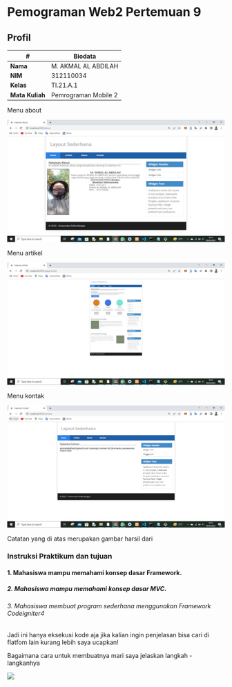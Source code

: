 # Pemograman Web2 Pertemuan 9

## Profil
| #               | Biodata                      |
| --------------- | ---------------------------- |
| **Nama**        | M. AKMAL AL ABDILAH          |
| **NIM**         | 312110034                    |
| **Kelas**       | TI.21.A.1                    |
| **Mata Kuliah** | Pemrograman Mobile 2         |




<p>Menu about</P>

![Gambar 1](screenshoot/1.JPG)


<p>Menu artikel</P>

![Gambar 2](screenshoot/2.JPG)

<p>Menu kontak</P>

![Gambar 3](screenshoot/3.JPG)




<p>
Catatan yang di atas merupakan gambar harsil dari
</p>

### Instruksi Praktikum dan tujuan
#### 1. Mahasiswa mampu memahami konsep dasar Framework.
##### 2. Mahasiswa mampu memahami konsep dasar MVC.
###### 3. Mahasiswa membuat program sederhana menggunakan Framework Codeigniter4

<p>
Jadi ini  hanya eksekusi kode aja jika kalian ingin penjelasan bisa cari di flatfom lain kurang lebih saya ucapkan!
</p>

<p>
Bagaimana cara untuk membuatnya mari saya jelaskan langkah - langkanhya
</p>
<img src="https://user-images.githubusercontent.com/91085882/222731693-24383140-7623-4e7a-a528-6621380b7be8.gif">